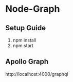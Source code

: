 # Node-Graph

## Setup Guide
1. npm install
2. npm start

## Apollo Graph
http://localhost:4000/graphql
